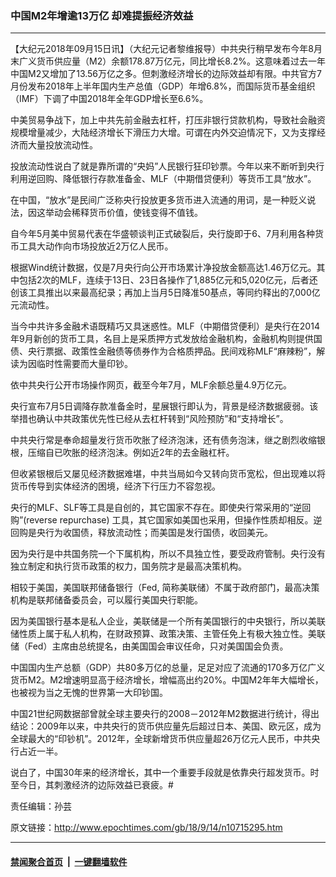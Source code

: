 ### 中国M2年增逾13万亿 却难提振经济效益
------------------------

<p>【大纪元2018年09月15日讯】（大纪元记者黎维报导）中共央行稍早发布今年8月末广义货币供应量（M2）余额178.87万亿元，同比增长8.2%。这意味着过去一年中国M2又增加了13.56万亿之多。但刺激经济增长的边际效益却有限。中共官方7月份发布2018年上半年国内生产总值（GDP）年增6.8%，而国际货币基金组织（IMF）下调了中国2018年全年GDP增长至6.6%。</p>
<p>中美贸易争战下，加上中共先前金融去杠杆，打压非银行贷款机构，导致社会融资规模增量减少，大陆经济增长下滑压力大增。可谓在内外交迫情况下，又为支撑经济而大量投放流动性。</p>
<p>投放流动性说白了就是靠所谓的“央妈”人民银行狂印钞票。今年以来不断听到央行利用逆回购、降低银行存款准备金、MLF（中期借贷便利）等货币工具“放水”。</p>
<p>在中国，“放水”是民间广泛称央行投放更多货币进入流通的用词，是一种贬义说法，因这举动会稀释货币价值，使钱变得不值钱。</p>
<p>自今年5月美中贸易代表在华盛顿谈判正式破裂后，央行旋即于6、7月利用各种货币工具大动作向市场投放近2万亿人民币。</p>
<p>根据Wind统计数据，仅是7月央行向公开市场累计净投放金额高达1.46万亿元。其中包括2次的MLF，连续于13日、23日各操作了1,885亿元和5,020亿元，后者还创该工具推出以来最高纪录；再加上当月5日降准50基点，等同约释出的7,000亿元流动性。</p>
<p>当今中共许多金融术语既精巧又具迷惑性。MLF（中期借贷便利）是央行在2014年9月新创的货币工具，名目上是采质押方式发放给金融机构，金融机构则提供国债、央行票据、政策性金融债等债券作为合格质押品。民间戏称MLF“麻辣粉”，解读为因临时性需要而大量印钞。</p>
<p>依中共央行公开市场操作网页，截至今年7月，MLF余额总量4.9万亿元。</p>
<p>央行宣布7月5日调降存款准备金时，星展银行即认为，背景是经济数据疲弱。该举措也确认中共政策优先性已经从去杠杆转到“风险预防”和“支持增长”。</p>
<p>中共央行常是奉命超量发行货币吹胀了经济泡沫，还有债务泡沫，继之剧烈收缩银根，压缩自已吹胀的经济泡沫。例如近2年的去金融杠杆。</p>
<p>但收紧银根后又屡见经济数据难堪，中共当局如今又转向货币宽松，但出现难以将货币传导到实体经济的困境，经济下行压力不容忽视。</p>
<p>央行的MLF、SLF等工具是自创的，其它国家不存在。即使央行常采用的“逆回购”(reverse repurchase) 工具，其它国家如美国也采用，但操作性质却相反。逆回购是央行为收国债，释放流动性；而美国是发行国债，收回美元。</p>
<p>因为央行是中共国务院一个下属机构，所以不具独立性，要受政府管制。央行没有独立制定和执行货币政策的权力，国务院才是最高决策机构。</p>
<p>相较于美国，美国联邦储备银行（Fed, 简称美联储）不属于政府部门，最高决策机构是联邦储备委员会，可以履行美国央行职能。</p>
<p>因为美国银行基本是私人企业，美联储是一个所有美国银行的中央银行，所以美联储性质上属于私人机构，在财政预算、政策决策、主管任免上有极大独立性。美联储（Fed）主席由总统提名，由美国国会审议任命，只对美国国会负责。</p>
<p>中国国内生产总额（GDP）共80多万亿的总量，足足对应了流通的170多万亿广义货币M2。M2增速明显高于经济增长，增幅高出约20%。中国M2年年大幅增长，也被视为当之无愧的世界第一大印钞国。</p>
<p>中国21世纪网数据部曾就全球主要央行的2008－2012年M2数据进行统计，得出结论：2009年以来，中共央行的货币供应量先后超过日本、美国、欧元区，成为全球最大的“印钞机”。2012年，全球新增货币供应量超26万亿元人民币，中共央行占近一半。</p>
<p>说白了，中国30年来的经济增长，其中一个重要手段就是依靠央行超发货币。时至今日，其刺激经济的边际效益已衰疲。#</p>
<p>责任编辑：孙芸</p>

原文链接：http://www.epochtimes.com/gb/18/9/14/n10715295.htm


------------------------
#### [禁闻聚合首页](https://github.com/gfw-breaker/banned-news/blob/master/README.md) &nbsp;|&nbsp;  [一键翻墙软件](https://github.com/gfw-breaker/nogfw/blob/master/README.md)